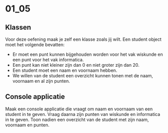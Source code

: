 # 01_05

## Klassen

Voor deze oefening maak je zelf een klasse zoals jij wilt. Een student object moet het volgende bevatten:

- Er moet een punt kunnen bijgehouden worden voor het vak wiskunde en een punt voor het vak informatica.
- Een punt kan niet kleiner zijn dan 0 en niet groter zijn dan 20.
- Een student moet een naam en voornaam hebben.
- We willen van de student een overzicht kunnen tonen met de naam, voornaam en al zijn punten.

## Console applicatie

Maak een console applicatie die vraagt om naam en voornaam van een student in te geven. Vraag daarna zijn punten van wiskunde en informatica in te geven. Toon nadien een overzicht van de student met zijn naam, voornaam en punten.